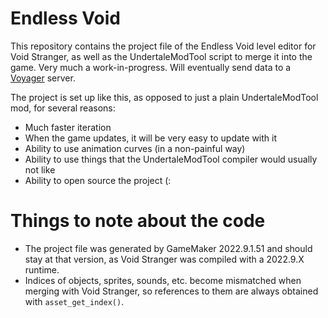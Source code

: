 # Endless Void
This repository contains the project file of the Endless Void level editor for Void Stranger, as well as the UndertaleModTool script to merge it into the game.
Very much a work-in-progress. Will eventually send data to a [Voyager](https://github.com/hexfae/voyager) server.

The project is set up like this, as opposed to just a plain UndertaleModTool mod, for several reasons:
- Much faster iteration
- When the game updates, it will be very easy to update with it
- Ability to use animation curves (in a non-painful way)
- Ability to use things that the UndertaleModTool compiler would usually not like
- Ability to open source the project (:

# Things to note about the code
- The project file was generated by GameMaker 2022.9.1.51 and should stay at that version, as Void Stranger was compiled with a 2022.9.X runtime.
- Indices of objects, sprites, sounds, etc. become mismatched when merging with Void Stranger, so references to them are always obtained with `asset_get_index()`.
